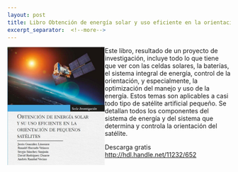 ```yaml
---
layout: post
title: Libro Obtención de energía solar y uso eficiente en la orientación de pequeños satélites
excerpt_separator:  <!--more-->
---
```



<p>
<img src="LibroEnSat.jpg" alt="Libro Energía en satélites" align="left" width="220"> Este libro,  resultado de un proyecto de investigación, incluye todo lo que tiene que ver con las celdas solares, la baterías, el sistema integral de energía, control de la orientación, y especialmente, la optimización del manejo y uso de la energía. Estos temas son aplicables a casi todo tipo de satélite artificial pequeño.  Se detallan todos los componentes del sistema de energía y del sistema que determina y controla la orientación del satélite.
</p>

Descarga gratis http://hdl.handle.net/11232/652
